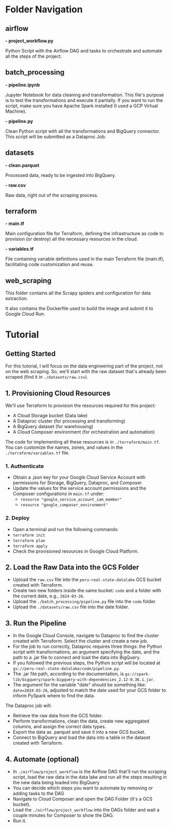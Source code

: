 <!DOCTYPE html>
<html lang="en">
<head>
  <meta charset="UTF-8">
  <meta name="viewport" content="width=device-width, initial-scale=1.0">
</head>
<body>
<!DOCTYPE html>
<html lang="en">
<head>
  <meta charset="UTF-8">
  <meta name="viewport" content="width=device-width, initial-scale=1.0">
  <title>Folder Navigation</title>
</head>
<body>
  <h1>Folder Navigation</h1>

  <h2>airflow</h2>
  <strong>- project_workflow.py</strong>
  <p>Python Script with the Airflow DAG and tasks to orchestrate and automate all the steps of the project.</p>

  <h2>batch_processing</h2>
  <strong>- pipeline.ipynb</strong>
  <p>Jupyter Notebook for data cleaning and transformation. This file's purpose is to test the transformations and execute it partially. If you want to run the script, make sure you have Apache Spark installed (I used a GCP Virtual Machine).</p>
  <strong>- pipeline.py</strong>
  <p>Clean Python script with all the transformations and BigQuery connector. This script will be submitted as a Dataproc Job.</p>

  <h2>datasets</h2>
  <strong>- clean.parquet</strong>
  <p>Processed data, ready to be ingested into BigQuery.</p>
  <strong>- raw.csv</strong>
  <p>Raw data, right out of the scraping process.</p>

  <h2>terraform</h2>
  <strong>- main.tf</strong>
  <p>Main configuration file for Terraform, defining the infrastructure as code to provision (or destroy) all the necessary resources in the cloud.</p>
  <strong>- variables.tf</strong>
  <p>File containing variable definitions used in the main Terraform file (main.tf), facilitating code customization and reuse.</p>


  <h2>web_scraping</h2>
  <p>This folder contains all the Scrapy spiders and configuration for data extraction.</p>
  <p>It also contains the Dockerfile used to build the image and submit it to Google Cloud Run.</p>

<!DOCTYPE html>
<html lang="en">
<head>
  <meta charset="UTF-8">
  <meta name="viewport" content="width=device-width, initial-scale=1.0">
  <title>Tutorial</title>
</head>
<body>
  <h1>Tutorial</h1>

  <h2>Getting Started</h2>
  <p>For this tutorial, I will focus on the data engineering part of the project, not on the web scraping. So, we'll start with the raw dataset that's already been scraped (find it in <code>./datasets/raw.csv</code>).</p>


  <h2>1. Provisioning Cloud Resources</h2>
  <p>We'll use Terraform to provision the resources required for this project:</p>
  <ul>
    <li>A Cloud Storage bucket (Data lake)</li>
    <li>A Dataproc cluster (for processing and transforming)</li>
    <li>A BigQuery dataset (for warehousing)</li>
    <li>A Cloud Composer environment (for orchestration and automation)</li>
  </ul>
  <p>The code for implementing all these resources is in <code>./terraform/main.tf</code>. You can customize the names, zones, and values in the <code>./terraform/variables.tf</code> file.</p>


  <h3>1. Authenticate</h3>
  <ul>
    <li>Obtain a .json key for your Google Cloud Service Account with permissions for Storage, BigQuery, Dataproc, and Composer.</li>
    <li>Update the values for the service account permissions and the Composer configurations in <code>main.tf</code> under:
      <ul>
        <li><code>resource "google_service_account_iam_member"</code></li>
        <li><code>resource "google_composer_environment"</code></li>
      </ul>
    </li>
  </ul>

  <h3>2. Deploy</h3>
  <ul>
    <li>Open a terminal and run the following commands:</li>
    <li><code>terraform init</code></li>
    <li><code>terraform plan</code></li>
    <li><code>terraform apply</code></li>
    <li>Check the provisioned resources in Google Cloud Platform.</li>
  </ul>

  <h2>2. Load the Raw Data into the GCS Folder</h2>
  <ul>
    <li>Upload the <code>raw.csv</code> file into the <code>peru-real-state-datalake</code> GCS bucket created with Terraform.</li>
    <li>Create two new folders inside the same bucket: <code>code</code> and a folder with the current date, e.g., <code>2024-03-26</code>.</li>
    <li>Upload the <code>./batch_processing/pipeline.py</code> file into the <code>code</code> folder.</li>
    <li>Upload the <code>./datasets/raw.csv</code> file into the date folder.</li>
  </ul>

  <h2>3. Run the Pipeline</h2>
  <ul>
    <li>In the Google Cloud Console, navigate to Dataproc to find the cluster created with Terraform. Select the cluster and create a new job.</li>
    <li>For the job to run correctly, Dataproc requires three things: the Python script with transformations, an argument specifying the date, and the path to a .jar file to connect and load the data into BigQuery.</li>
    <li>If you followed the previous steps, the Python script will be located at <code>gs://peru-real-state-datalake/code/pipeline.py</code>.</li>
    <li>The .jar file path, according to the documentation, is <code>gs://spark-lib/bigquery/spark-bigquery-with-dependencies_2.12-0.36.1.jar</code>.</li>
    <li>The argument for the variable "date" should be something like: <code>date=2024-03-26</code>, adjusted to match the date used for your GCS folder to inform PySpark where to find the data.</li>
  </ul>

  <p>The Dataproc job will:</p>
  <ul>
    <li>Retrieve the raw data from the GCS folder.</li>
    <li>Perform transformations, clean the data, create new aggregated columns, and assign the correct data types.</li>
    <li>Export the data as .parquet and save it into a new GCS bucket.</li>
    <li>Connect to BigQuery and load the data into a table in the dataset created with Terraform.</li>
  </ul>

  <h2>4. Automate (optional)</h2>
  <ul>
    <li>In  <code>./airflow/project_workflow</code> is the Airflow DAG that'll run the scraping script, load the raw data in the data lake and run all the steps resulting in the new data being loaded into BigQuery</li>
    <li>You can decide which steps you want to automate by removing or adding tasks to the DAG</li>
    <li>Navigate to Cloud Composer and open the DAG Folder (it's a GCS bucket)</code>.</li>
    <li>Load the <code>./airflow/project_workflow</code> into the DAGs folder and wait a couple minutes for Composer to show the DAG.</li>
    <li>Run it.</li>
  </ul>
</body>
</html>
